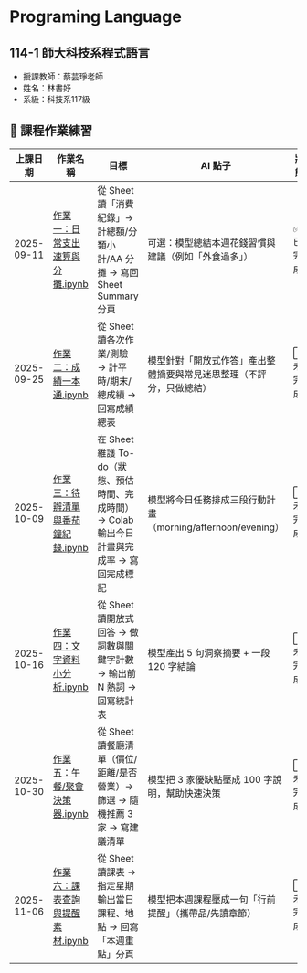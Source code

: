 # Programing Language
## 114-1 師大科技系程式語言
- 授課教師：蔡芸琤老師
- 姓名：林書妤
- 系級：科技系117級

## 📝 課程作業練習

| 上課日期  | 作業名稱 | 目標 | AI 點子 | 狀態 |
|-----------|------------------------------|------------------------------------------------------------|------------------------------------------------------------|--------|
| 2025-09-11 | [作業一：日常支出速算與分攤.ipynb](hw_1_日常支出速算與分攤.ipynb) | 從 Sheet 讀「消費紀錄」→ 計總額/分類小計/AA 分攤 → 寫回 Sheet Summary 分頁 | 可選：模型總結本週花錢習慣與建議（例如「外食過多」） | ✅ 已完成 |
| 2025-09-25 | [作業二：成績一本通.ipynb]() | 從 Sheet 讀各次作業/測驗 → 計平時/期末/總成績 → 回寫成績總表 | 模型針對「開放式作答」產出整體摘要與常見迷思整理（不評分，只做總結） | ⬜ 未完成 |
| 2025-10-09 | [作業三：待辦清單與番茄鐘紀錄.ipynb]() | 在 Sheet 維護 To-do（狀態、預估時間、完成時間）→ Colab 輸出今日計畫與完成率 → 寫回完成標記 | 模型將今日任務排成三段行動計畫（morning/afternoon/evening） | ⬜ 未完成 |
| 2025-10-16 | [作業四：文字資料小分析.ipynb]() | 從 Sheet 讀開放式回答 → 做詞數與關鍵字計數 → 輸出前 N 熱詞 → 回寫統計表 | 模型產出 5 句洞察摘要 + 一段 120 字結論 | ⬜ 未完成 |
| 2025-10-30 | [作業五：午餐/聚會決策器.ipynb]() | 從 Sheet 讀餐廳清單（價位/距離/是否營業）→ 篩選 → 隨機推薦 3 家 → 寫建議清單 | 模型把 3 家優缺點壓成 100 字說明，幫助快速決策 | ⬜ 未完成 |
| 2025-11-06 | [作業六：課表查詢與提醒素材.ipynb]() | 從 Sheet 讀課表 → 指定星期輸出當日課程、地點 → 回寫「本週重點」分頁 | 模型把本週課程壓成一句「行前提醒」（攜帶品/先讀章節） | ⬜ 未完成 |



